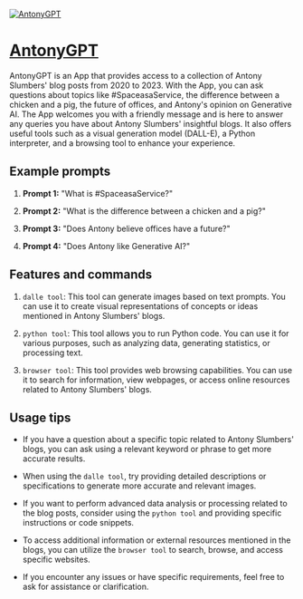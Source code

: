 [![AntonyGPT](https://files.oaiusercontent.com/file-vasWLOHztyV1DXaz1XUqcOf4?se=2123-10-16T17%3A34%3A48Z&sp=r&sv=2021-08-06&sr=b&rscc=max-age%3D31536000%2C%20immutable&rscd=attachment%3B%20filename%3Da9ef8a7b-b155-4065-8151-ecda1e8c370d.png&sig=PyGlJiF4nipppjL/rIUvQA1SJJ0dbw1vzi6gOH4qfOI%3D)](https://chat.openai.com/g/g-RonP74bhN-antonygpt)

# [AntonyGPT](https://chat.openai.com/g/g-RonP74bhN-antonygpt)

AntonyGPT is an App that provides access to a collection of Antony Slumbers' blog posts from 2020 to 2023. With the App, you can ask questions about topics like #SpaceasaService, the difference between a chicken and a pig, the future of offices, and Antony's opinion on Generative AI. The App welcomes you with a friendly message and is here to answer any queries you have about Antony Slumbers' insightful blogs. It also offers useful tools such as a visual generation model (DALL-E), a Python interpreter, and a browsing tool to enhance your experience.

## Example prompts

1. **Prompt 1:** "What is #SpaceasaService?"

2. **Prompt 2:** "What is the difference between a chicken and a pig?"

3. **Prompt 3:** "Does Antony believe offices have a future?"

4. **Prompt 4:** "Does Antony like Generative AI?"

## Features and commands

1. `dalle tool`: This tool can generate images based on text prompts. You can use it to create visual representations of concepts or ideas mentioned in Antony Slumbers' blogs.

2. `python tool`: This tool allows you to run Python code. You can use it for various purposes, such as analyzing data, generating statistics, or processing text.

3. `browser tool`: This tool provides web browsing capabilities. You can use it to search for information, view webpages, or access online resources related to Antony Slumbers' blogs.

## Usage tips

- If you have a question about a specific topic related to Antony Slumbers' blogs, you can ask using a relevant keyword or phrase to get more accurate results.

- When using the `dalle tool`, try providing detailed descriptions or specifications to generate more accurate and relevant images.

- If you want to perform advanced data analysis or processing related to the blog posts, consider using the `python tool` and providing specific instructions or code snippets.

- To access additional information or external resources mentioned in the blogs, you can utilize the `browser tool` to search, browse, and access specific websites.

- If you encounter any issues or have specific requirements, feel free to ask for assistance or clarification.